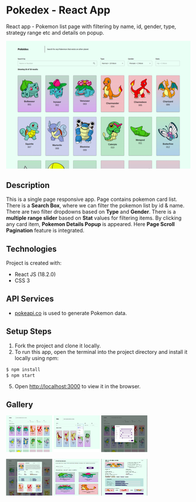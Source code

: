 # Pokedex - React App
React app - Pokemon list page with filtering by name, id, gender, type, strategy range etc and details on popup.

![Screenshot](https://github.com/aniketmazumdar/pokedex-react/blob/main/src/assets/img/desktop.png?raw=true)

## Description
This is a single page responsive app. Page contains pokemon card list. There is a **Search Box**, where we can filter the pokemon list by id & name. There are two filter dropdowns based on **Type** and **Gender**. There is a **multiple range slider** based on **Stat** values for filtering items. By clicking any card item, **Pokemon Details Popup** is appeared. Here **Page Scroll Pagination** feature is integrated.


## Technologies
Project is created with:
* React JS (18.2.0)
* CSS 3


## API Services
* [pokeapi.co](https://pokeapi.co/api/v2/) is used to generate Pokemon data.



## Setup Steps
1. Fork the project and clone it locally.
2. To run this app, open the terminal into the project directory and install it locally using npm:

```
$ npm install
$ npm start
```
5. Open [http://localhost:3000](http://localhost:3000) to view it in the browser.


## Gallery
<img src="https://github.com/aniketmazumdar/pokedex-react/blob/main/src/assets/img/desktop.png?raw=true" width="25%" height="100" style="margin-bottom:1rem">
<img src="https://github.com/aniketmazumdar/pokedex-react/blob/main/src/assets/img/desktop-2.png?raw=true" width="25%" height="100" style="margin-bottom:1rem">
<img src="https://github.com/aniketmazumdar/pokedex-react/blob/main/src/assets/img/desktop-3.png?raw=true" width="25%" height="100" style="margin-bottom:1rem">
<img src="https://github.com/aniketmazumdar/pokedex-react/blob/main/src/assets/img/desktop-4.png?raw=true" width="25%" height="100" style="margin-bottom:1rem">
<img src="https://github.com/aniketmazumdar/pokedex-react/blob/main/src/assets/img/mobile-1.png?raw=true" width="25%" height="100" style="margin-bottom:1rem">
<img src="https://github.com/aniketmazumdar/pokedex-react/blob/main/src/assets/img/mobile-2.png?raw=true" width="25%" height="100" style="margin-bottom:1rem">
